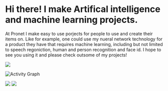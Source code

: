 # Hi there! I make Artifical intelligence and machine learning projects.
At Pronet I make easy to use porjects for people to use and create their items on. Like for example, one could use my nueral network technology for a product they have that requires machine learning, including but not limited to speech regoniction, human and person recognition and face id. I hope to see you using it and please check outsome of my projects!

![](https://komarev.com/ghpvc/?username=PronetAI&color=red) 

![Activity Graph](https://activity-graph.herokuapp.com/graph?username=PronetAI&theme=github)

![](https://github.com/PronetAI/github-stats/blob/master/generated/overview.svg)
![](https://github.com/PronetAI/github-stats/blob/master/generated/languages.svg)
